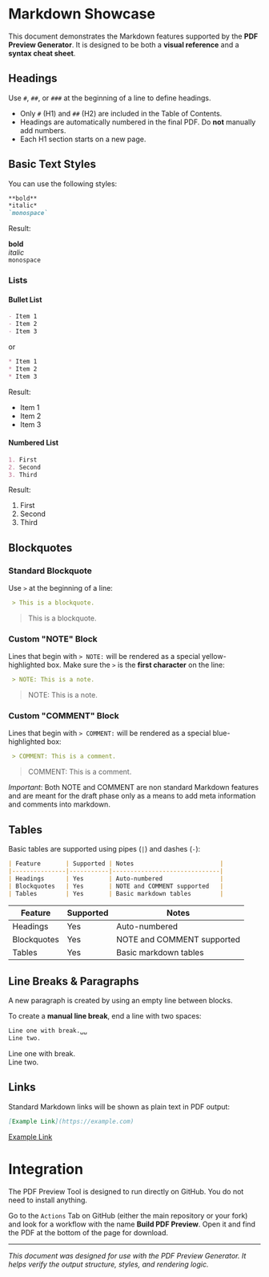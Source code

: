 # Markdown Showcase

This document demonstrates the Markdown features supported by the **PDF Preview Generator**. It is designed to be both a **visual reference** and a **syntax cheat sheet**.

## Headings

Use `#`, `##`, or `###` at the beginning of a line to define headings.

- Only `#` (H1) and `##` (H2) are included in the Table of Contents.
- Headings are automatically numbered in the final PDF. Do **not** manually add numbers.
- Each H1 section starts on a new page.

## Basic Text Styles

You can use the following styles:

```markdown
**bold**  
*italic*  
`monospace`
```

Result: 

**bold**  
*italic*  
`monospace`

### Lists

#### Bullet List
```markdown
- Item 1  
- Item 2  
- Item 3
```

or

```markdown
* Item 1  
* Item 2  
* Item 3
```

Result:

- Item 1
- Item 2
- Item 3

#### Numbered List
```markdown
1. First  
2. Second  
3. Third
```

Result:

1. First
2. Second
3. Third

## Blockquotes

### Standard Blockquote

Use `>` at the beginning of a line:

```markdown
 > This is a blockquote.
```

> This is a blockquote.

### Custom "NOTE" Block

Lines that begin with `> NOTE:` will be rendered as a special yellow-highlighted box. Make sure the `>` is the **first character** on the line:

```markdown
 > NOTE: This is a note.
```

> NOTE: This is a note.

### Custom "COMMENT" Block

Lines that begin with `> COMMENT:` will be rendered as a special blue-highlighted box:

```markdown
 > COMMENT: This is a comment.
```

> COMMENT: This is a comment.

*Important*: Both NOTE and COMMENT are non standard Markdown features and are meant for the draft phase only as a means to add meta information and comments into markdown. 
## Tables

Basic tables are supported using pipes (`|`) and dashes (`-`):

```markdown
| Feature       | Supported | Notes                        |
|---------------|-----------|------------------------------|
| Headings      | Yes       | Auto-numbered                |
| Blockquotes   | Yes       | NOTE and COMMENT supported   |
| Tables        | Yes       | Basic markdown tables        |
```

| Feature       | Supported | Notes                        |
|---------------|-----------|------------------------------|
| Headings      | Yes       | Auto-numbered                |
| Blockquotes   | Yes       | NOTE and COMMENT supported   |
| Tables        | Yes       | Basic markdown tables        |

## Line Breaks & Paragraphs

A new paragraph is created by using an empty line between blocks.

To create a **manual line break**, end a line with two spaces:

```markdown
Line one with break.␣␣  
Line two.
```

Line one with break.  
Line two.

## Links

Standard Markdown links will be shown as plain text in PDF output:

```markdown
[Example Link](https://example.com)
```

[Example Link](https://example.com)


# Integration 

The PDF Preview Tool is designed to run directly on GitHub. You do not need to install anything. 

Go to the `Actions` Tab on GitHub (either the main repository or your fork) and look for a workflow with the name **Build PDF Preview**. Open it and find the PDF at the bottom of the page for download.  



---

_This document was designed for use with the PDF Preview Generator. It helps verify the output structure, styles, and rendering logic._
